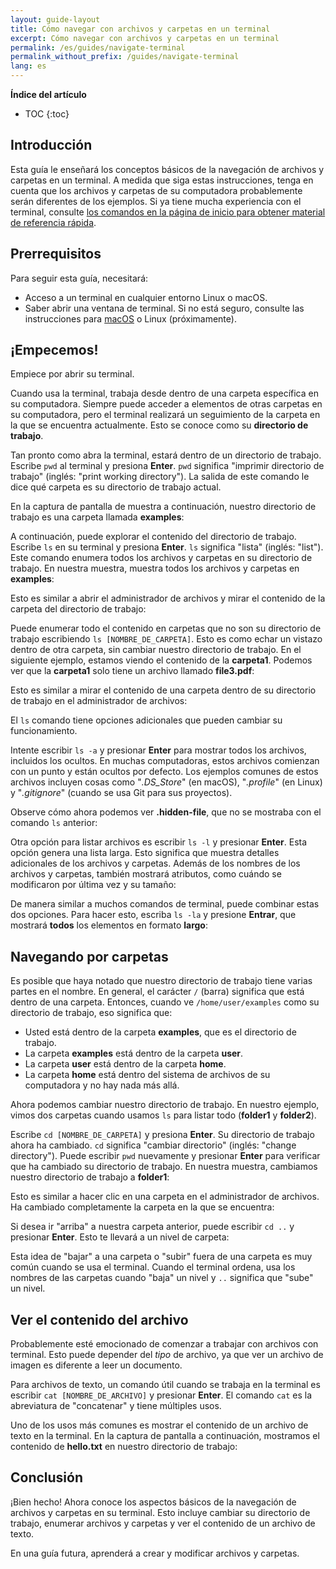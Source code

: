 ```yaml
---
layout: guide-layout
title: Cómo navegar con archivos y carpetas en un terminal
excerpt: Cómo navegar con archivos y carpetas en un terminal
permalink: /es/guides/navigate-terminal
permalink_without_prefix: /guides/navigate-terminal
lang: es
---
```


**Índice del artículo**

* TOC
{:toc}

## Introducción

Esta guía le enseñará los conceptos básicos de la navegación de archivos y carpetas en un terminal. A medida que siga estas instrucciones, tenga en cuenta que los archivos y carpetas de su computadora probablemente serán diferentes de los ejemplos. Si ya tiene mucha experiencia con el terminal, consulte [los comandos en la página de inicio para obtener material de referencia rápida](/es/).

## Prerrequisitos

Para seguir esta guía, necesitará:

* Acceso a un terminal en cualquier entorno Linux o macOS.
* Saber abrir una ventana de terminal. Si no está seguro, consulte las instrucciones para [macOS](open-terminal-macos) o Linux (próximamente).

## ¡Empecemos!

Empiece por abrir su terminal.

Cuando usa la terminal, trabaja desde dentro de una carpeta específica en su computadora. Siempre puede acceder a elementos de otras carpetas en su computadora, pero el terminal realizará un seguimiento de la carpeta en la que se encuentra actualmente. Esto se conoce como su **directorio de trabajo**.

Tan pronto como abra la terminal, estará dentro de un directorio de trabajo. Escribe `pwd` al terminal y presiona **Enter**. `pwd` significa "imprimir directorio de trabajo" (inglés: "print working directory"). La salida de este comando le dice qué carpeta es su directorio de trabajo actual.

En la captura de pantalla de muestra a continuación, nuestro directorio de trabajo es una carpeta llamada **examples**:

<div class="center guideimages">
  <amp-img src="/assets/guides/navigate-work-files/pwd-en.png" width="665" height="387" alt="terminal comando pwd" layout="responsive"></amp-img>
</div>

A continuación, puede explorar el contenido del directorio de trabajo. Escribe `ls` en su terminal y presiona **Enter**. `ls` significa "lista" (inglés: "list"). Este comando enumera todos los archivos y carpetas en su directorio de trabajo. En nuestra muestra, muestra todos los archivos y carpetas en **examples**:

<div class="center guideimages">
  <amp-img src="/assets/guides/navigate-work-files/ls-en.png" width="665" height="387" alt="terminal comando ls" layout="responsive"></amp-img>
</div>

Esto es similar a abrir el administrador de archivos y mirar el contenido de la carpeta del directorio de trabajo:

<div class="center guideimages">
  <amp-img src="/assets/guides/navigate-work-files/ls-finder-es.png" width="665" height="387" alt="administrador de archivos mirar el contenido" layout="responsive"></amp-img>
</div>

Puede enumerar todo el contenido en carpetas que no son su directorio de trabajo escribiendo `ls [NOMBRE_DE_CARPETA]`. Esto es como echar un vistazo dentro de otra carpeta, sin cambiar nuestro directorio de trabajo. En el siguiente ejemplo, estamos viendo el contenido de la **carpeta1**. Podemos ver que la **carpeta1** solo tiene un archivo llamado **file3.pdf**:

<div class="center guideimages">
  <amp-img src="/assets/guides/navigate-work-files/ls-folder1-en.png" width="665" height="387" alt="ls comando con un carpeta" layout="responsive"></amp-img>
</div>

Esto es similar a mirar el contenido de una carpeta dentro de su directorio de trabajo en el administrador de archivos:

<div class="center guideimages">
  <amp-img src="/assets/guides/navigate-work-files/ls-folder1-finder-es.png" width="665" height="387" alt="administrador de archivos echar un vistazo" layout="responsive"></amp-img>
</div>

El `ls` comando tiene opciones adicionales que pueden cambiar su funcionamiento.

Intente escribir `ls -a` y presionar **Enter** para mostrar todos los archivos, incluidos los ocultos. En muchas computadoras, estos archivos comienzan con un punto y están ocultos por defecto. Los ejemplos comunes de estos archivos incluyen cosas como "_.DS_Store_" (en macOS), "_.profile_" (en Linux) y "_.gitignore_" (cuando se usa Git para sus proyectos).

Observe cómo ahora podemos ver **.hidden-file**, que no se mostraba con el comando `ls` anterior:

<div class="center guideimages">
  <amp-img src="/assets/guides/navigate-work-files/ls-a-en.png" width="665" height="387" alt="terminal comando ls todo" layout="responsive"></amp-img>
</div>

Otra opción para listar archivos es escribir `ls -l` y presionar **Enter**. Esta opción genera una lista larga. Esto significa que muestra detalles adicionales de los archivos y carpetas. Además de los nombres de los archivos y carpetas, también mostrará atributos, como cuándo se modificaron por última vez y su tamaño:

<div class="center guideimages">
  <amp-img src="/assets/guides/navigate-work-files/ls-l-en.png" width="665" height="387" alt="terminal comando ls largo" layout="responsive"></amp-img>
</div>

De manera similar a muchos comandos de terminal, puede combinar estas dos opciones. Para hacer esto, escriba `ls -la` y presione **Entrar**, que mostrará **todos** los elementos en formato **largo**:

<div class="center guideimages">
  <amp-img src="/assets/guides/navigate-work-files/ls-la-en.png" width="665" height="387" alt="terminal comando ls largo y todo" layout="responsive"></amp-img>
</div>

## Navegando por carpetas

Es posible que haya notado que nuestro directorio de trabajo tiene varias partes en el nombre. En general, el carácter `/` (barra) significa que está dentro de una carpeta. Entonces, cuando ve `/home/user/examples` como su directorio de trabajo, eso significa que:

* Usted está dentro de la carpeta **examples**, que es el directorio de trabajo.
* La carpeta **examples** está dentro de la carpeta **user**.
* La carpeta **user** está dentro de la carpeta **home**.
* La carpeta **home** está dentro del sistema de archivos de su computadora y no hay nada más allá.

Ahora podemos cambiar nuestro directorio de trabajo. En nuestro ejemplo, vimos dos carpetas cuando usamos `ls` para listar todo (**folder1** y **folder2**).

Escribe `cd [NOMBRE_DE_CARPETA]` y presiona **Enter**. Su directorio de trabajo ahora ha cambiado. `cd` significa "cambiar directorio" (inglés: "change directory"). Puede escribir `pwd` nuevamente y presionar **Enter** para verificar que ha cambiado su directorio de trabajo. En nuestra muestra, cambiamos nuestro directorio de trabajo a **folder1**:

<div class="center guideimages">
  <amp-img src="/assets/guides/navigate-work-files/cd-folder1-en.png" width="665" height="387" alt="terminal comando cd" layout="responsive"></amp-img>
</div>

Esto es similar a hacer clic en una carpeta en el administrador de archivos. Ha cambiado completamente la carpeta en la que se encuentra:

<div class="center guideimages">
  <amp-img src="/assets/guides/navigate-work-files/cd-folder1-finder-es.png" width="665" height="387" alt="macOS carpeta cambiar directorio" layout="responsive"></amp-img>
</div>

Si desea ir "arriba" a nuestra carpeta anterior, puede escribir `cd ..` y presionar **Enter**. Esto te llevará a un nivel de carpeta:

<div class="center guideimages">
  <amp-img src="/assets/guides/navigate-work-files/cd-folder1-and-back-en.png" width="665" height="387" alt="terminal cd folder1 y atrás" layout="responsive"></amp-img>
</div>

Esta idea de "bajar" a una carpeta o "subir" fuera de una carpeta es muy común cuando se usa el terminal. Cuando el terminal ordena, usa los nombres de las carpetas cuando "baja" un nivel y `..` significa que "sube" un nivel.

## Ver el contenido del archivo

Probablemente esté emocionado de comenzar a trabajar con archivos con terminal. Esto puede depender del _tipo_ de archivo, ya que ver un archivo de imagen es diferente a leer un documento.

Para archivos de texto, un comando útil cuando se trabaja en la terminal es escribir `cat [NOMBRE_DE_ARCHIVO]` y presionar **Enter**. El comando `cat` es la abreviatura de "concatenar" y tiene múltiples usos.

Uno de los usos más comunes es mostrar el contenido de un archivo de texto en la terminal. En la captura de pantalla a continuación, mostramos el contenido de **hello.txt** en nuestro directorio de trabajo:

<div class="center guideimages">
  <amp-img src="/assets/guides/navigate-work-files/cat-hello-en.png" width="665" height="387" alt="terminal comando cat" layout="responsive"></amp-img>
</div>

## Conclusión

¡Bien hecho! Ahora conoce los aspectos básicos de la navegación de archivos y carpetas en su terminal. Esto incluye cambiar su directorio de trabajo, enumerar archivos y carpetas y ver el contenido de un archivo de texto.

En una guía futura, aprenderá a crear y modificar archivos y carpetas.
